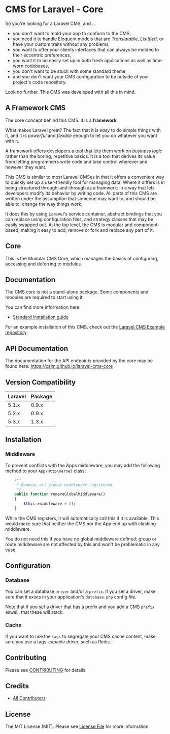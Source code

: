 # CMS for Laravel - Core

So you're looking for a Laravel CMS, and ...

- you don't want to mold your app to conform to the CMS,
- you need it to handle Eloquent models that are *Translatable*, *Listified*, or have your custom traits without any problems,
- you want to offer your clients interfaces that can always be molded to their eccentric preferences,
- you want it to be easily set up in both fresh applications as well as time-worn codebases,
- you don't want to be stuck with some standard theme,
- and you don't want your CMS configuration to be outside of your project's code repository.

Look no further. This CMS was developed with all this in mind.
 
 
## A Framework CMS
 
The core concept behind this CMS: it is a **framework**.

What makes Laravel great? 
The fact that it is *easy* to do simple things with it, and it is *powerful* and *flexible* enough to let you do whatever you want with it.

A framework offers developers a tool that lets them work on *business logic* rather than the boring, repetitive basics. 
It is a tool that derives its value from letting programmers write code and take control wherever and however they want.

This CMS is similar to most Laravel CMSes in that it offers a convenient way to quickly set up a user-friendly tool for managing data. 
Where it differs is in being structured through-and-through as a framwork: in a way that lets developers modify its behavior by writing code. 
All parts of this CMS are written under the assumption that someone may want to, and should be able to, change the way things work.
    
It does this by using Laravel's service container, abstract bindings that you can replace using configuration files, and strategy classes that may be easily swapped out. 
At the top level, the CMS is modular and component-based, making it easy to add, remove or fork and replace any part of it.   


## Core

This is the Modular CMS Core, which manages the basics of configuring, accessing and deferring to modules.  


## Documentation

The CMS core is not a stand-alone package. Some components and modules are required to start using it.

You can find more information here:

- [Standard installation guide](documentation/StandardInstallation.md)

For an example installation of this CMS, check out the [Laravel CMS Example repository](https://github.com/czim/laravel-cms-example). 


## API Documentation

The documentation for the API endpoints provided by the core may be found here: https://czim.github.io/laravel-cms-core


## Version Compatibility

 Laravel  | Package 
:---------|:--------
 5.1.x    | 0.9.x
 5.2.x    | 0.9.x
 5.3.x    | 1.3.x

## Installation

### Middleware

To prevent conflicts with the Apps middleware, you may add the following method to your `App\Http\Kernel` class:

```php
    /**
     * Removes all global middleware registered.
     */
    public function removeGlobalMiddleware()
    {
        $this->middleware = [];
    }
```

While the CMS registers, it will automatically call this if it is available. This would make sure that neither the CMS nor the App end up with clashing middleware.

You do not need this if you have no global middleware defined; group or route middleware are not affected by this and won't be problematic in any case.


## Configuration

### Database

You can set a database `driver` and/or a `prefix`. 
If you set a driver, make sure that it exists in your application's `database.php` config file.

Note that if you set a driver that has a prefix and you add a CMS `prefix` aswell, that these will stack.

### Cache

If you want to use the `tags` to segregate your CMS cache content, make sure you use a tags-capable driver, such as Redis.


## Contributing

Please see [CONTRIBUTING](CONTRIBUTING.md) for details.


## Credits

- [All Contributors][link-contributors]

## License

The MIT License (MIT). Please see [License File](LICENSE.md) for more information.

[link-contributors]: ../../contributors
